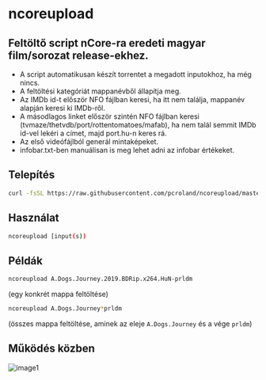 # ncoreupload
## Feltöltő script nCore-ra eredeti magyar film/sorozat release-ekhez.
* A script automatikusan készít torrentet a megadott inputokhoz, ha még nincs.
* A feltöltési kategóriát mappanévből állapítja meg.
* Az IMDb id-t először NFO fájlban keresi, ha itt nem találja, mappanév alapján keresi ki IMDb-ről.
* A másodlagos linket először szintén NFO fájlban keresi (tvmaze/thetvdb/port/rottentomatoes/mafab), ha nem talál semmit IMDb id-vel lekéri a címet, majd port.hu-n keres rá.
* Az első videófájlból generál mintaképeket.
* infobar.txt-ben manuálisan is meg lehet adni az infobar értékeket.

## Telepítés
```sh
curl -fsSL https://raw.githubusercontent.com/pcroland/ncoreupload/master/ncoreup.sh -o ~/.local/bin/ncoreup && chmod +x ~/.local/bin/ncoreup && rehash
```
## Használat
```sh
ncoreupload [input(s))
```
## Példák
```sh
ncoreupload A.Dogs.Journey.2019.BDRip.x264.HuN-prldm
```
(egy konkrét mappa feltöltése)
```sh
ncoreupload A.Dogs.Journey*prldm
```
(összes mappa feltöltése, aminek az eleje `A.Dogs.Journey` és a vége `prldm`)

## Működés közben
![image1](https://i.kek.sh/ZvFWJUOhAU8.gif)
